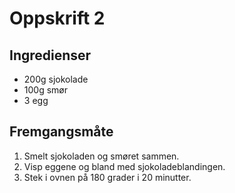 # Oppskrift 2

## Ingredienser

- 200g sjokolade
- 100g smør
- 3 egg

## Fremgangsmåte

1. Smelt sjokoladen og smøret sammen.
2. Visp eggene og bland med sjokoladeblandingen.
3. Stek i ovnen på 180 grader i 20 minutter.
